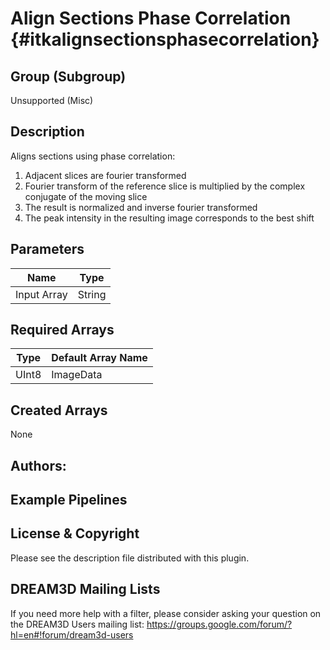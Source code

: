 Align Sections Phase Correlation {#itkalignsectionsphasecorrelation}
=====

## Group (Subgroup) ##

Unsupported (Misc)

## Description ##

Aligns sections using phase correlation:
   1. Adjacent slices are fourier transformed
   2. Fourier transform of the reference slice is multiplied by the complex conjugate of the moving slice
   3. The result is normalized and inverse fourier transformed
   4. The peak intensity in the resulting image corresponds to the best shift


## Parameters ##

| Name             | Type |
|------------------|------|
| Input Array | String |


## Required Arrays ##

| Type | Default Array Name |
|------|--------------------|
| UInt8  | ImageData     |


## Created Arrays ##

None


## Authors: ##




## Example Pipelines ##



## License & Copyright ##

Please see the description file distributed with this plugin.

## DREAM3D Mailing Lists ##

If you need more help with a filter, please consider asking your question on the DREAM3D Users mailing list:
https://groups.google.com/forum/?hl=en#!forum/dream3d-users


